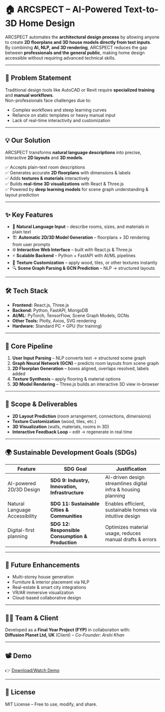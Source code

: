 # 🏠 ARCSPECT – AI-Powered Text-to-3D Home Design

ARCSPECT automates the **architectural design process** by allowing anyone to create **2D floorplans and 3D house models directly from text inputs**.  
By combining **AI, NLP, and 3D rendering**, ARCSPECT reduces the gap between **professionals and the general public**, making home design accessible without requiring advanced technical skills.

---

## 🚀 Problem Statement
Traditional design tools like AutoCAD or Revit require **specialized training** and **manual workflows**.  
Non-professionals face challenges due to:
- Complex workflows and steep learning curves  
- Reliance on static templates or heavy manual input  
- Lack of real-time interactivity and customization  

---

## 💡 Our Solution
ARCSPECT transforms **natural language descriptions** into precise, interactive **2D layouts** and **3D models**.

✅ Accepts plain-text room descriptions  
✅ Generates accurate **2D floorplans** with dimensions & labels  
✅ Adds **textures & materials** interactively  
✅ Builds **real-time 3D visualizations** with React & Three.js  
✅ Powered by **deep learning models** for scene graph understanding & layout prediction  

---

## ✨ Key Features
- 📝 **Natural Language Input** – describe rooms, sizes, and materials in plain text  
- 🏗 **Automatic 2D/3D Model Generation** – floorplans + 3D rendering from user prompts  
- 🌐 **Interactive Web Interface** – built with React.js & Three.js  
- ⚡ **Scalable Backend** – Python + FastAPI with AI/ML pipelines  
- 🎨 **Texture Customization** – apply wood, tiles, or other textures instantly  
- 🔍 **Scene Graph Parsing & GCN Prediction** – NLP → structured layouts  

---

## 🛠️ Tech Stack
- **Frontend:** React.js, Three.js  
- **Backend:** Python, FastAPI, MongoDB  
- **AI/ML:** PyTorch, TensorFlow, Scene Graph Models, GCNs  
- **Other Tools:** Plotly, Axios, SVG rendering  
- **Hardware:** Standard PC + GPU (for training)  

---

## 🔄 Core Pipeline
1. **User Input Parsing** – NLP converts text → structured scene graph  
2. **Graph Neural Network (GCN)** – predicts room layouts from scene graph  
3. **2D Floorplan Generation** – boxes aligned, overlaps resolved, labels added  
4. **Texture Synthesis** – apply flooring & material options  
5. **3D Model Rendering** – Three.js builds an interactive 3D view in-browser  

---

## 🎯 Scope & Deliverables
- **2D Layout Prediction** (room arrangement, connections, dimensions)  
- **Texture Customization** (wood, tiles, etc.)  
- **3D Visualization** (walls, materials, rooms in 3D)  
- **Interactive Feedback Loop** – edit → regenerate in real time  

---

## 🌍 Sustainable Development Goals (SDGs)
| Feature | SDG Goal | Justification |
|---------|----------|---------------|
| AI-powered 2D/3D Design | **SDG 9: Industry, Innovation, Infrastructure** | AI-driven design streamlines digital infra & housing planning |
| Natural Language Accessibility | **SDG 11: Sustainable Cities & Communities** | Enables efficient, sustainable homes via intuitive design |
| Digital-first planning | **SDG 12: Responsible Consumption & Production** | Optimizes material usage, reduces manual drafts & errors |

---

## 📌 Future Enhancements
- Multi-storey house generation  
- Furniture & interior placement via NLP  
- Real-estate & smart city integrations  
- VR/AR immersive visualization  
- Cloud-based collaborative design  

---

## 👩‍💻 Team & Client
Developed as a **Final Year Project (FYP)** in collaboration with:  
**Diffusion Planet Ltd, UK** (Client) – *Co-Founder: Arshi Khan*  

---

## 📽 Demo
👉 [Download/Watch Demo](/demo)

---

## 📜 License
MIT License – Free to use, modify, and share.


